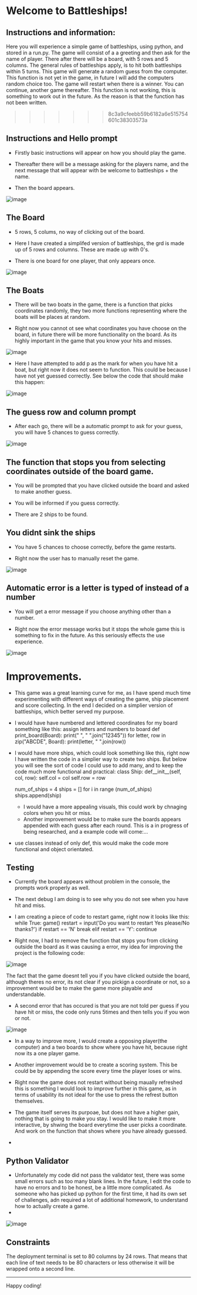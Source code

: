 
# Welcome to Battleships! 

## Instructions and information: 

Here you will experience a simple game of battleships, using python, and stored in a run.py. 
The game will consist of a a greeting and then ask for the name of player. There after there will be a board, with 5 rows and 5 columns.
The general rules of battleships apply, is to hit both battleships within 5 turns.
This game will generate a random guess from the computer. This function is not yet in the game, in future I will add the computers random choice too.
The game will restart when there is a winner. You can continue, another game thereafter. This function is not working, this is something to work out in the future. As the reason is that the function has not been written.
>>>>>>> 8c3a9cfeebb59b6182a6e515754601c38303573a

## Instructions and Hello prompt

* Firstly basic instructions will appear on how you should play the game.

* Thereafter there will be a message asking for the players name, and the next message that will appear with be welcome to battleships + the name.

* Then the board appears.

![image](https://user-images.githubusercontent.com/120515252/225860245-90a3c24a-c81f-4340-9d25-a51c178d3477.png)


## The Board

* 5 rows, 5 colums, no way of clicking out of the board.

* Here I have created a simplifed version of battleships, the grd is made up of 5 rows and columns. These are made up with 0's.

* There is one board for one player, that only appears once.

![image](https://user-images.githubusercontent.com/120515252/225860328-72cf9411-0a38-49e4-b541-003abe4534d3.png)


## The Boats

* There will be two boats in the game, there is a function that picks coordinates randomly, they two more functions representing where the boats will be places at random. 

* Right now you cannot ot see what coordinates you have choose on the board, in future there will be more functionality on the board. As its highly important in the game that you know your hits and misses.

![image](https://user-images.githubusercontent.com/120515252/225860406-5b6cc5ec-a4f7-4088-a7fc-9844e2c9ee0b.png)

* Here I have attempted to add p as the mark for when you have hit a boat, but right now it does not seem to function. This could be because I have not yet guessed correctly. See below the code that should make this happen:

![image](https://user-images.githubusercontent.com/120515252/225862235-831bd94f-c02f-4722-bbd6-4462a372f8e3.png)



## The guess row and column prompt

* After each go, there will be a automatic prompt to ask for your guess, you will have 5 chances to guess correctly.

![image](https://user-images.githubusercontent.com/120515252/225860545-07a36593-08bd-4494-94c5-3d50f8665700.png)


## The function that stops you from selecting coordinates outside of the board game.

* You will be prompted that you have clicked outside the board and asked to make another guess.

* You will be informed if you guess correctly.

* There are 2 ships to be found.

## You didnt sink the ships

* You have 5 chances to choose correctly, before the game restarts.

* Right now the user has to manually reset the game.

![image](https://user-images.githubusercontent.com/120515252/225862519-5b3e23ff-9088-4e80-bfab-d4d318586bc0.png)


## Automatic error is a letter is typed of instead of a number

* You will get a error message if you choose anything other than a number.

* Right now the error message works but it stops the whole game this is something to fix in the future. As this seriously effects the use experience.

![image](https://user-images.githubusercontent.com/120515252/225860805-139c1964-2d5f-4a05-a815-2be681671ad6.png)


# Improvements.

* This game was a great learning curve for me, as I have spend much time experimenting with different ways of creating the game, ship placement and score collecting. In the end I decided on a simplier version of battleships, which better served my purpose. 

* I would have have numbered and lettered coordinates for my board something like this: 
 assign letters and numbers to board
    def print_board(Board):
        print(" ", " ".join("12345"))
        for letter, row in zip("ABCDE", Board):
            print(letter, " ".join(row))

* I would have more ships, which could look something like this, right now I have written the code in a simplier way to create two ships. But below you will see the sort of code I could use to add many, and to keep the code much more functional and practical: 
class Ship: 
    def__init__(self, col, row):
    self.col = col
    self.row = row
    
    num_of_ships = 4
    ships = []
    for i in range (num_of_ships)
    ships.append(ship)
    
  * I would have a more appealing visuals, this could work by chnaging colors when you hit or miss.
  * Another improvement would be to make sure the boards appears appended with each guess after each round. This is a in progress of being researched, and a example code will come:...
  

* use classes instead of only def, this would make the code more functional and object orientated.


## Testing

* Currently the board appears without problem in the console, the prompts work properly as well. 
* The next debug I am doing is to see why you do not see when you have hit and miss. 
* I am creating a piece of code to restart game, right now it looks like this:
while True:
        game()
        restart = input('Do you want to restart Yes please/No thanks?')
        if restart == 'N'
            break
        elif restart == 'Y':
            continue
  
 * Right now, I had to remove the function that stops you from clicking outside the board as it was causing a error, my idea for improving the project is the following code:


![image](https://user-images.githubusercontent.com/120515252/225852315-c3190bfa-6b60-4194-bb73-0db62f09caff.png)

The fact that the game doesnt tell you if you have clicked outside the board, although theres no error, its not clear if you pickign a coordinate or not, so a improvement would be to make the game more playable and understandable.

* A second error that has occured is that you are not told per guess if you have hit or miss, the code only runs 5times and then tells you if you won or not.

![image](https://user-images.githubusercontent.com/120515252/225856381-bd7d4f95-01a0-481c-b057-de07e82d933b.png)


* In a way to improve more, I would create a opposing player(the computer) and a two boards to show where you have hit, because right now its a one player game.

* Another improvement would be to create a scoring system. This be could be by appending the score every time the player loses or wins.

* Right now the game does not restart without being maually refreshed this is something I would look to improve further in this game, as in terms of usability its not ideal for the use to press the refrest button themselves.

* The game itself serves its purpoae, but does not have a higher gain, nothing that is going to make you stay. I would like to make it more interactive, by shwing the board everytime the user picks a coordinate. And work on the function that shows where you have already guessed.
* 
## Python Validator

* Unfortunately my code did not pass the validator test, there was some small errors such as too many blank lines. In the future, I edit the code to have no errors and to be honest, be a little more complicated. As someone who has picked up python for the first time, it had its own set of challenges, adn required a lot of additional homework, to understand how to actually create a game.
* 
![image](https://user-images.githubusercontent.com/120515252/225858387-f2bbc016-84a8-48cf-bc7a-a2594c48463b.png)


## Constraints

The deployment terminal is set to 80 columns by 24 rows. That means that each line of text needs to be 80 characters or less otherwise it will be wrapped onto a second line.

-----
Happy coding!
